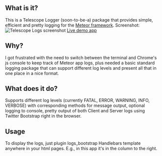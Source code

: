 What is it?
-------------
This is a Telescope Logger (soon-to-be-a) package that provides simple, efficient and pretty logging for the [Meteor framework](http://meteor.com). 
Screenshot: ![Telescope Logs screenshot](https://github.com/jhoxray/telescope/pub/telescope.png)
[Live demo app](http://http://telescope-logger.meteor.com)

Why?
------
I got frustrated with the need to switch between the terminal and Chrome's js console to keep track of Meteor app logs, plus needed a basic standard logging package that can support different log levels and present all that in one place in a nice format.

What does it do?
------------------
Supports different log levels (currently FATAL, ERROR, WARNING, INFO, VERBOSE) with corresponding methods for message output, optional logging to console, pretty output of both Client and Server logs using Twitter Bootstrap right in the browser.

Usage
------------
To display the logs, just plugin logs_bootstrap Handlebars template anywhere in your html pages. E.g., in this app it's in the column to the right.



